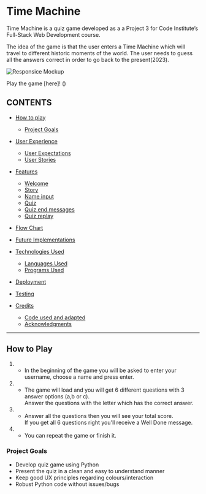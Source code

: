 # Time Machine

Time Machine is a quiz game developed as a a Project 3 for Code Institute’s Full-Stack Web Development course.

The idea of the game is that the user enters a Time Machine which will travel to different historic moments of the world.
The user needs to guess all the answers correct in order to go back to the present(2023). 

![Responsice Mockup]()

Play the game [here]! ()

## CONTENTS

* [How to play](#how-to-play)
  * [Project Goals](#project-goals)

* [User Experience](#user-experience)
  * [User Expectations](#user-expectations)
  * [User Stories](#user-stories)

* [Features](#features)
  * [Welcome](#welcome)
  * [Story](#story)
  * [Name input](#name-input)
  * [Quiz](#quiz)
  * [Quiz end messages](#quiz-end-messages)
  * [Quiz replay](#quiz-replay)

* [Flow Chart](#flow-chart)

* [Future Implementations](#future-implementations)

* [Technologies Used](#technologies-used)
  * [Languages Used](#languages-used)
  * [Programs Used](#programs-used)

* [Deployment](#deployment)

* [Testing](#testing)

* [Credits](#credits)
  * [Code used and adapted](#code-used-and-adapted)
  * [Acknowledgments](#acknowledgments)

---

## How to Play
 1. - In the beginning of the game you will be asked to enter your username, choose a name and press enter.

 2. - The game will load and you will get 6 different questions with 3 answer options (a,b or c).<br>Answer the questions with the letter which has the correct answer.

 3. - Answer all the questions then you will see your total score. <br>If you get all 6 questions right you'll receive a Well Done message.

 4. - You can repeat the game or finish it.

### Project Goals
 - Develop quiz game using Python
 - Present the quiz in a clean and easy to understand manner
 - Keep good UX principles regarding colours/interaction
 - Robust Python code without issues/bugs
